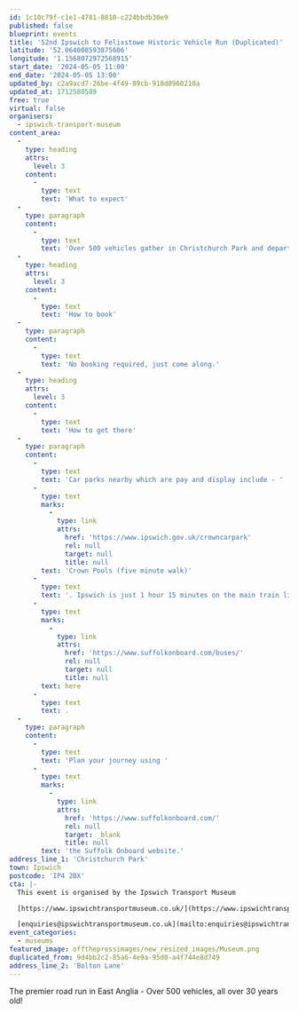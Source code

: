 ```yaml
---
id: 1c10c79f-c1e1-4781-8810-c224bbdb30e9
published: false
blueprint: events
title: '52nd Ipswich to Felixstowe Historic Vehicle Run (Duplicated)'
latitude: '52.064008593875606'
longitude: '1.1568072972568915'
start_date: '2024-05-05 11:00'
end_date: '2024-05-05 13:00'
updated_by: c2a9acd7-26be-4f49-89cb-918d0960210a
updated_at: 1712580589
free: true
virtual: false
organisers:
  - ipswich-transport-museum
content_area:
  -
    type: heading
    attrs:
      level: 3
    content:
      -
        type: text
        text: 'What to expect'
  -
    type: paragraph
    content:
      -
        type: text
        text: 'Over 500 vehicles gather in Christchurch Park and depart at 11.00 for display on Felixstowe Promenade from noon. A magnificent spectacle - free to visit and watch at either end or en-route!'
  -
    type: heading
    attrs:
      level: 3
    content:
      -
        type: text
        text: 'How to book'
  -
    type: paragraph
    content:
      -
        type: text
        text: 'No booking required, just come along.'
  -
    type: heading
    attrs:
      level: 3
    content:
      -
        type: text
        text: 'How to get there'
  -
    type: paragraph
    content:
      -
        type: text
        text: 'Car parks nearby which are pay and display include - '
      -
        type: text
        marks:
          -
            type: link
            attrs:
              href: 'https://www.ipswich.gov.uk/crowncarpark'
              rel: null
              target: null
              title: null
        text: 'Crown Pools (five minute walk)'
      -
        type: text
        text: '. Ipswich is just 1 hour 15 minutes on the main train line from London to Norwich. Arriving at Ipswich Station the park is approximately 20 minute walk or short bus ride to the town centre. The park is a five minute walk from Tower Ramparts bus station in the town centre - see the latest bus timetables '
      -
        type: text
        marks:
          -
            type: link
            attrs:
              href: 'https://www.suffolkonboard.com/buses/'
              rel: null
              target: null
              title: null
        text: here
      -
        type: text
        text: .
  -
    type: paragraph
    content:
      -
        type: text
        text: 'Plan your journey using '
      -
        type: text
        marks:
          -
            type: link
            attrs:
              href: 'https://www.suffolkonboard.com/'
              rel: null
              target: _blank
              title: null
        text: 'the Suffolk Onboard website.'
address_line_1: 'Christchurch Park'
town: Ipswich
postcode: 'IP4 2BX'
cta: |-
  This event is organised by the Ipswich Transport Museum

  [https://www.ipswichtransportmuseum.co.uk/](https://www.ipswichtransportmuseum.co.uk/)

  [enquiries@ipswichtransportmuseum.co.uk](mailto:enquiries@ipswichtransportmuseum.co.uk)
event_categories:
  - museums
featured_image: offthepressimages/new_resized_images/Museum.png
duplicated_from: 9d4bb2c2-85a6-4e9a-95d0-a4f744e8d749
address_line_2: 'Bolton Lane'
---
```

The premier road run in East Anglia - Over 500 vehicles, all over 30 years old!